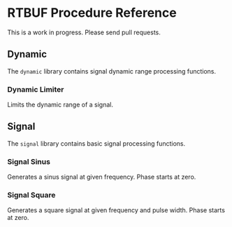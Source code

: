 # RTBUF Procedure Reference

This is a work in progress. Please send pull requests.


## Dynamic
The `dynamic` library contains signal dynamic range processing functions.

### Dynamic Limiter
Limits the dynamic range of a signal.


## Signal
The `signal` library contains basic signal processing functions.

### Signal Sinus
Generates a sinus signal at given frequency.
Phase starts at zero.

### Signal Square
Generates a square signal at given frequency and pulse width.
Phase starts at zero.
